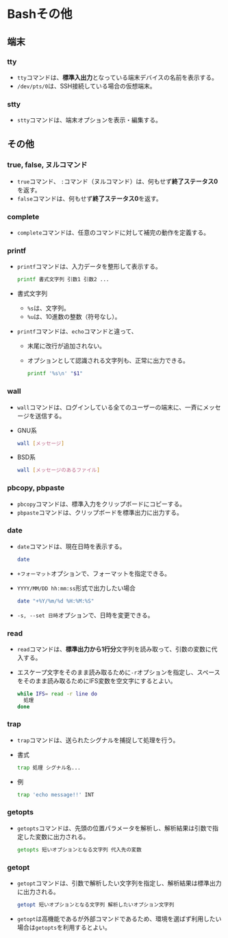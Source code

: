 # Bashその他

## 端末

### tty

- `tty`コマンドは、**標準入出力**となっている端末デバイスの名前を表示する。
- `/dev/pts/0`は、SSH接続している場合の仮想端末。

### stty

- `stty`コマンドは、端末オプションを表示・編集する。

## その他

### true, false, ヌルコマンド

- `true`コマンド、 `:`コマンド（ヌルコマンド）は、何もせず**終了ステータス0**を返す。
- `false`コマンドは、何もせず**終了ステータス0**を返す。

### complete

- `complete`コマンドは、任意のコマンドに対して補完の動作を定義する。

### printf

- `printf`コマンドは、入力データを整形して表示する。

  ```bash
  printf 書式文字列 引数1 引数2 ...
  ```

- 書式文字列
  - `%s`は、文字列。
  - `%u`は、10進数の整数（符号なし）。
- `printf`コマンドは、`echo`コマンドと違って、
  - 末尾に改行が追加されない。
  - オプションとして認識される文字列も、正常に出力できる。

    ```bash
    printf '%s\n' "$1"
    ```

### wall

- `wall`コマンドは、ログインしている全てのユーザーの端末に、一斉にメッセージを送信する。
- GNU系

  ```bash
  wall [メッセージ]
  ```

- BSD系

  ```bash
  wall [メッセージのあるファイル]
  ```

### pbcopy, pbpaste

- `pbcopy`コマンドは、標準入力をクリップボードにコピーする。
- `pbpaste`コマンドは、クリップボードを標準出力に出力する。

### date

- `date`コマンドは、現在日時を表示する。

  ```bash
  date
  ```

- `+フォーマット`オプションで、フォーマットを指定できる。
- `YYYY/MM/DD hh:mm:ss`形式で出力したい場合

  ```bash
  date "+%Y/%m/%d %H:%M:%S"
  ```

- `-s, --set 日時`オプションで、日時を変更できる。

### read

- `read`コマンドは、**標準出力から1行分**文字列を読み取って、引数の変数に代入する。
- エスケープ文字をそのまま読み取るために`-r`オプションを指定し、スペースをそのまま読み取るためにIFS変数を空文字にするとよい。

  ```bash
  while IFS= read -r line do
    処理
  done
  ```

### trap

- `trap`コマンドは、送られたシグナルを捕捉して処理を行う。
- 書式

  ```bash
  trap 処理 シグナル名...
  ```

- 例

  ```bash
  trap 'echo message!!' INT
  ```

### getopts

- `getopts`コマンドは、先頭の位置パラメータを解析し、解析結果は引数で指定した変数に出力される。

  ```bash
  getopts 短いオプションとなる文字列 代入先の変数
  ```

### getopt

- `getopt`コマンドは、引数で解析したい文字列を指定し、解析結果は標準出力に出力される。

  ```bash
  getopt 短いオプションとなる文字列 解析したいオプション文字列
  ```

- `getopt`は高機能であるが外部コマンドであるため、環境を選ばず利用したい場合は`getopts`を利用するとよい。
